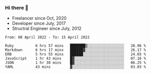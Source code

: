 ### Hi there 👋

- Freelancer since Oct, 2020
- Developer since July, 2017
- Structral Engineer since July, 2012

<!--START_SECTION:waka-->

```text
From: 08 April 2022 - To: 15 April 2022

Ruby          6 hrs 57 mins   ███████▒░░░░░░░░░░░░░░░░░   28.96 %
Markdown      6 hrs 17 mins   ██████▓░░░░░░░░░░░░░░░░░░   26.17 %
ERB           5 hrs 55 mins   ██████░░░░░░░░░░░░░░░░░░░   24.65 %
JavaScript    1 hr 43 mins    █▓░░░░░░░░░░░░░░░░░░░░░░░   07.16 %
JSON          1 hr 30 mins    █▓░░░░░░░░░░░░░░░░░░░░░░░   06.25 %
YAML          43 mins         ▓░░░░░░░░░░░░░░░░░░░░░░░░   03.03 %
```

<!--END_SECTION:waka-->
